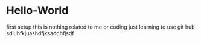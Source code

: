 # Hello-World
first setup
this is nothing related to me or coding 
just learning to use git hub
sdiuhfkjuashdfjksadghfjsdf
